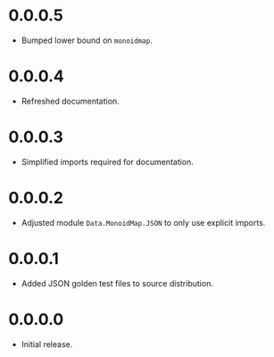 # 0.0.0.5

- Bumped lower bound on `monoidmap`.

# 0.0.0.4

- Refreshed documentation.

# 0.0.0.3

- Simplified imports required for documentation.

# 0.0.0.2

- Adjusted module `Data.MonoidMap.JSON` to only use explicit imports.

# 0.0.0.1

- Added JSON golden test files to source distribution.

# 0.0.0.0

- Initial release.
